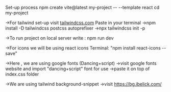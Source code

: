 Set-up process
npm create vite@latest my-project -- --template react
cd my-project

->For tailwind set-up visit [tailwindcss.com](https://tailwindcss.com/docs/guides/vite)
    Paste in your terminal
    ->npm install -D tailwindcss postcss autoprefixer
    ->npx tailwindcss init -p

->To run project on local server write : 
    npm run dev

->For icons we will be using react icons
    Terminal: "npm install react-icons --save"

->Here , we are using google fonts (Dancing+script)
    ->visit google fonts website and import "dancing+script" font for use
    ->paste it on top of index.css folder

->We are using tailwind background-snippet
    ->visit https://bg.ibelick.com/
    